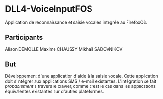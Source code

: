 # DLL4-VoiceInputFOS
Application de reconnaissance et saisie vocales intégrée au FirefoxOS. 

## Participants

Alison DEMOLLE
Maxime CHAUSSY
Mikhaïl SADOVNIKOV

## But 

Développement d'une application d'aide à la saisie vocale. 
Cette application doit s'intégrer aux applications SMS / e-mail existantes. 
L'intégration se fait *probablement* à travers le clavier, comme c'est le cas dans les applications équivalentes existantes sur d'autres plateformes.

